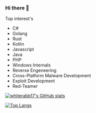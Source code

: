 ### Hi there 👋

Top interest's

* C#   
* Golang    
* Rust
* Kotlin
* Javascript
* Java
* PHP
* Windows Internals
* Reverse Engeneering
* Cross-Platform Malware Development
* Exploit Development
* Red-Teamer

[![whiterabb17's GitHub stats](https://github-readme-stats.vercel.app/api?username=whiterabb17&show_icons=true&theme=tokyonight)](https://github.com/anuraghazra/github-readme-stats)

[![Top Langs](https://github-readme-stats.vercel.app/api/top-langs/?username=whiterabb17&layout=compact&theme=radical)](https://github.com/anuraghazra/github-readme-stats)
<!--
**whiterabb17/whiterabb17** is a ✨ _special_ ✨ repository because its `README.md` (this file) appears on your GitHub profile.

Here are some ideas to get you started:

- 🔭 I’m currently working on ...
- 🌱 I’m currently learning ...
- 👯 I’m looking to collaborate on ...
- 🤔 I’m looking for help with ...
- 💬 Ask me about ...
- 📫 How to reach me: ...
- 😄 Pronouns: ...
- ⚡ Fun fact: ...
-->

